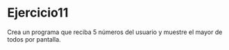 # Ejercicio11

Crea un programa que reciba 5 números del usuario y muestre el mayor de todos por pantalla.